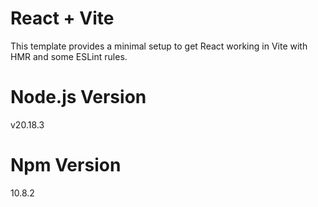 # React + Vite
This template provides a minimal setup to get React working in Vite with HMR and some ESLint rules.

# Node.js Version
v20.18.3

# Npm Version
10.8.2